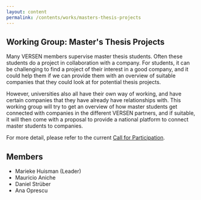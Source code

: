 ```yaml
---
layout: content
permalink: /contents/works/masters-thesis-projects
---
```


## Working Group: Master's Thesis Projects

Many VERSEN members supervise master thesis students. Often these students do a project in collaboration with a company. For students, it can be challenging to find a project of their interest in a good company, and it could help them if we can provide them with an overview of suitable companies that they could look at for potential thesis projects.

However, universities also all have their own way of working, and have certain companies that they have already have relationships with. This working group will try to get an overview of how master students get connected with companies in the different VERSEN partners, and if suitable, it will then come with a proposal to provide a national platform to connect master students to companies.

For more detail, please refer to the current [Call for Participation](/contents/works/masters-thesis-projects-call-for-participation).

## Members

* Marieke Huisman (Leader)
* Mauricio Aniche 
* Daniel Strüber
* Ana Oprescu
